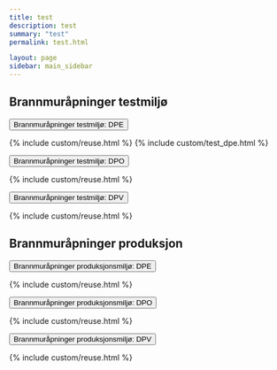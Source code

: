```yaml
---
title: test
description: test
summary: "test"
permalink: test.html

layout: page
sidebar: main_sidebar
---
```


## Brannmuråpninger testmiljø

<button data-toggle="collapse" data-target="#demo">Brannmuråpninger testmiljø: DPE</button>
<div id="demo" class="collapse">
  {% include custom/reuse.html %}
  {% include custom/test_dpe.html %}
</div>

<button data-toggle="collapse" data-target="#demo2">Brannmuråpninger testmiljø: DPO</button>
<div id="demo2" class="collapse">
  {% include custom/reuse.html %}
</div>

<button data-toggle="collapse" data-target="#demo3">Brannmuråpninger testmiljø: DPV</button>
<div id="demo3" class="collapse">
  {% include custom/reuse.html %}
</div>

## Brannmuråpninger produksjon

<button data-toggle="collapse" data-target="#demo4">Brannmuråpninger produksjonsmiljø: DPE</button>
<div id="demo4" class="collapse">
  {% include custom/reuse.html %}
</div>

<button data-toggle="collapse" data-target="#demo5">Brannmuråpninger produksjonsmiljø: DPO</button>
<div id="demo5" class="collapse">
  {% include custom/reuse.html %}
</div>

<button data-toggle="collapse" data-target="#demo6">Brannmuråpninger produksjonsmiljø: DPV</button>
<div id="demo6" class="collapse">
  {% include custom/reuse.html %}
</div>
